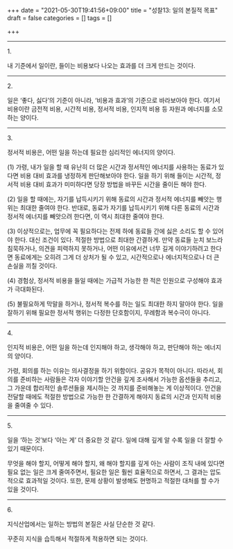 +++
date = "2021-05-30T19:41:56+09:00"
title = "성찰13: 일의 본질적 목표"
draft = false
categories = []
tags = []

+++

***

1\.

내 기준에서 일이란, 들이는 비용보다 나오는 효과를 더 크게 만드는 것이다.

***

2\.

일은 ‘좋다, 싫다’의 기준이 아니라, ‘비용과 효과’의 기준으로 바라보아야 한다. 여기서 비용이란 금전적 비용, 시간적 비용, 정서적 비용, 인지적 비용 등 자원과 에너지를 소모하는 양이다.

***

3\.

정서적 비용은, 어떤 일을 하는데 필요한 심리적인 에너지의 양이다.

(1) 가령, 내가 일을 할 때 유난히 더 많은 시간과 정서적인 에너지를 사용하는 동료가 있다면 비용 대비 효과를 냉정하게 판단해보아야 한다. 일을 하기 위해 들이는 시간적, 정서적 비용 대비 효과가 미미하다면 당장 방법을 바꾸든 시간을 줄이든 해야 한다.



(2) 일을 할 때에는, 자기를 납득시키기 위해 동료의 시간과 정서적 에너지를 빼앗는 행위는 최대한 줄여야 한다. 반대로, 동료가 자기를 납득시키기 위해 다른 동료의 시간과 정서적 에너지를 빼앗으려 한다면, 이 역시 최대한 줄여야 한다.



(3) 이상적으로는, 업무에 꼭 필요하다는 전제 하에 동료들 간에 싫은 소리도 할 수 있어야 한다. 대신 조건이 있다. 적절한 방법으로 최대한 간결하게. 만약 동료들 눈치 보느라 침묵하거나, 의견을 피력하지 못하거나, 어떤 이유에서건 너무 길게 이야기하려고 한다면 동료에게는 오히려 그게 더 상처가 될 수 있고, 시간적으로나 에너지적으로나 더 큰 손실을 끼칠 것이다.



(4) 경험상, 정서적 비용을 들일 때에는 가급적 가능한 한 적은 인원으로 구성해야 효과가 극대화된다.



(5) 불필요하게 막말을 하거나, 정서적 복수를 하는 일도 최대한 하지 말아야 한다. 일을 잘하기 위해 필요한 정서적 행위는 다정한 단호함이지, 무례함과 복수극이 아니다.

***

4\.

인지적 비용은, 어떤 일을 하는데 인지해야 하고, 생각해야 하고, 판단해야 하는 에너지의 양이다.  

가령, 회의를 하는 이유는 의사결정을 하기 위함이다. 공유가 목적이 아니다. 따라서, 회의를 준비하는 사람들은 각자 이야기할 안건을 깊게 조사해서 가능한 옵션들을 추리고, 그 가운데 합리적인 솔루션들을 제시하는 것 까지를 준비해놓는 게 이상적이다. 안건을 전달할 때에도 적절한 방법으로 가능한 한 간결하게 해야지 동료의 시간과 인지적 비용을 줄여줄 수 있다.

***

5\.

일을 ‘하는 것’보다 ‘아는 게’ 더 중요한 것 같다. 일에 대해 깊게 알 수록 일을 더 잘할 수 있기 때문이다. 

무엇을 해야 할지, 어떻게 해야 할지, 왜 해야 할지를 깊게 아는 사람이 조직 내에 있다면 필요 없는 일은 크게 줄여주면서, 필요한 일은 훨씬 효율적으로 하면서, 그 결과는 압도적으로 효과적일 것이다. 또한, 문제 상황이 발생해도 현명하고 적절한 대처를 할 수가 있을 것이다.

***

6\.

지식산업에서는 일하는 방법의 본질은 사실 단순한 것 같다. 

꾸준히 지식을 습득해서 적절하게 적용하면 되는 것이다.

